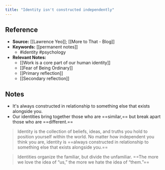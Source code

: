 ```yaml
---
title: "Identity isn't constructed independently"
---
```

## Reference
- **Source:** [[Lawrence Yeo]]; [[More to That - Blog]]
- **Keywords:** [[permanent notes]]
	- #identity #psychology 
- **Relevant Notes:**
	- [[Work is a core part of our human identity]]
	- [[Fear of Being Ordinary]]
	- [[Primary reflection]]
	- [[Secondary reflection]]
## Notes
-  It's always constructed in relationship to something else that exists alongside you.
-  Our identities bring together those who are ==similar,== but break apart those who are ==different.==


> Identity is the collection of beliefs, ideas, and truths you hold to position yourself within the world. No matter how independent you think you are, identity is ==always constructed in relationship to something else that exists alongside you.==

> Identities organize the familiar, but divide the unfamiliar. ==The more we love the idea of “us,” the more we hate the idea of “them.”==